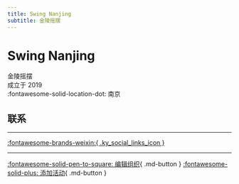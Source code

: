 ```yaml
---
title: Swing Nanjing
subtitle: 金陵摇摆
---
```


# Swing Nanjing

金陵摇摆  
成立于 2019  
:fontawesome-solid-location-dot: 南京  


## 联系


---

 [:fontawesome-brands-weixin:{ .ky_social_links_icon }](# "SwingNanjing摇摆南京")

---

[:fontawesome-solid-pen-to-square: 编辑组织](https://github.com/swingdance/orgs/issues/new?assignees=&labels=update+org&projects=&template=03-update_entity.yml&title=Update%20Org%3A%20zh_CN%20%E2%80%A2%20Swing%20Nanjing&region=zh_CN&id=swing-nan-jing&name=Swing%20Nanjing){ .md-button } [:fontawesome-solid-plus: 添加活动](https://github.com/swingdance/events/issues/new?assignees=&labels=add+event&projects=&template=02-add_entity.yml&title=Add%20Event%3A%20zh_CN%20%E2%80%A2%20%3CName%3E&region=zh_CN&province=Jiangsu&city=Nanjing&org_id=swing-nan-jing){ .md-button }
